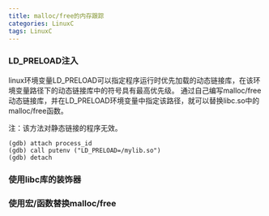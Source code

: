 ```yaml
---
title: malloc/free的内存跟踪
categories: LinuxC
tags: LinuxC
---
```


### LD_PRELOAD注入 

linux环境变量LD_PRELOAD可以指定程序运行时优先加载的动态链接库，在该环境变量路径下的动态链接库中的符号具有最高优先级。
通过自己编写malloc/free动态链接库，并在LD_PRELOAD环境变量中指定该路径，就可以替换libc.so中的malloc/free函数。

注：该方法对静态链接的程序无效。

```
(gdb) attach process_id
(gdb) call putenv ("LD_PRELOAD=/mylib.so")
(gdb) detach
```

### 使用libc库的装饰器

### 使用宏/函数替换malloc/free
